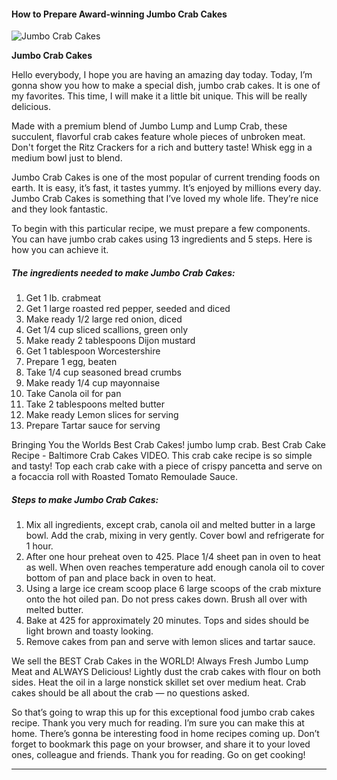             

#### How to Prepare Award-winning Jumbo Crab Cakes

![Jumbo Crab Cakes](https://img-global.cpcdn.com/recipes/7d2a9b667e3c91c0/751x532cq70/jumbo-crab-cakes-recipe-main-photo.jpg)

**Jumbo Crab Cakes**

Hello everybody, I hope you are having an amazing day today. Today, I’m gonna show you how to make a special dish, jumbo crab cakes. It is one of my favorites. This time, I will make it a little bit unique. This will be really delicious.

Made with a premium blend of Jumbo Lump and Lump Crab, these succulent, flavorful crab cakes feature whole pieces of unbroken meat. Don't forget the Ritz Crackers for a rich and buttery taste! Whisk egg in a medium bowl just to blend.

Jumbo Crab Cakes is one of the most popular of current trending foods on earth. It is easy, it’s fast, it tastes yummy. It’s enjoyed by millions every day. Jumbo Crab Cakes is something that I’ve loved my whole life. They’re nice and they look fantastic.

To begin with this particular recipe, we must prepare a few components. You can have jumbo crab cakes using 13 ingredients and 5 steps. Here is how you can achieve it.

##### The ingredients needed to make Jumbo Crab Cakes:

1.  Get 1 lb. crabmeat
2.  Get 1 large roasted red pepper, seeded and diced
3.  Make ready 1/2 large red onion, diced
4.  Get 1/4 cup sliced scallions, green only
5.  Make ready 2 tablespoons Dijon mustard
6.  Get 1 tablespoon Worcestershire
7.  Prepare 1 egg, beaten
8.  Take 1/4 cup seasoned bread crumbs
9.  Make ready 1/4 cup mayonnaise
10.  Take Canola oil for pan
11.  Take 2 tablespoons melted butter
12.  Make ready Lemon slices for serving
13.  Prepare Tartar sauce for serving

Bringing You the Worlds Best Crab Cakes! jumbo lump crab. Best Crab Cake Recipe - Baltimore Crab Cakes VIDEO. This crab cake recipe is so simple and tasty! Top each crab cake with a piece of crispy pancetta and serve on a focaccia roll with Roasted Tomato Remoulade Sauce.

##### Steps to make Jumbo Crab Cakes:

1.  Mix all ingredients, except crab, canola oil and melted butter in a large bowl. Add the crab, mixing in very gently. Cover bowl and refrigerate for 1 hour.
2.  After one hour preheat oven to 425. Place 1/4 sheet pan in oven to heat as well. When oven reaches temperature add enough canola oil to cover bottom of pan and place back in oven to heat.
3.  Using a large ice cream scoop place 6 large scoops of the crab mixture onto the hot oiled pan. Do not press cakes down. Brush all over with melted butter.
4.  Bake at 425 for approximately 20 minutes. Tops and sides should be light brown and toasty looking.
5.  Remove cakes from pan and serve with lemon slices and tartar sauce.

We sell the BEST Crab Cakes in the WORLD! Always Fresh Jumbo Lump Meat and ALWAYS Delicious! Lightly dust the crab cakes with flour on both sides. Heat the oil in a large nonstick skillet set over medium heat. Crab cakes should be all about the crab — no questions asked.

So that’s going to wrap this up for this exceptional food jumbo crab cakes recipe. Thank you very much for reading. I’m sure you can make this at home. There’s gonna be interesting food in home recipes coming up. Don’t forget to bookmark this page on your browser, and share it to your loved ones, colleague and friends. Thank you for reading. Go on get cooking!

* * *